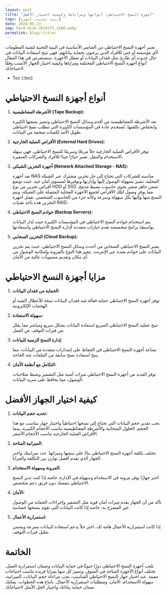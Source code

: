 ```yaml
---
layout: post
title: "أجهزة النسخ الاحتياطي: أنواعها ومزاياها وكيفية اختيار الأفضل"
tags: [بنية تحتية, أجهزة]
date: 2024-05-23
img: hard-disk-2634175_1280.webp
permalink: blog/:title/
---
```


تعتبر أجهزة النسخ الاحتياطي من العناصر الأساسية في البنية التحتية لتقنية المعلومات لأي مؤسسة أو حتى للأفراد الذين يرغبون بحماية بياناتهم. فهي تتيح استعادة البيانات في حال حدوث أي طارئ مثل فقدان البيانات أو تعطل الأجهزة. سنستعرض في هذا المقال أنواع أجهزة النسخ الاحتياطي المختلفة ومزاياها وكيفية اختيار الجهاز الأنسب وفقًا لاحتياجاتك.

* Toc
{:toc}

# أنواع أجهزة النسخ الاحتياطي

1. **الأشرطة المغناطيسية (Tape Backup):**

   تعد الأشرطة المغناطيسية من أقدم وسائل النسخ الاحتياطي وتتميز بسعتها الكبيرة وانخفاض تكلفتها. تُستخدم عادة في المؤسسات الكبيرة التي تتطلب نسخ احتياطي طويل الأمد لكميات ضخمة من البيانات.

2. **الأقراص الصلبة الخارجية (External Hard Drives):**

   توفر الأقراص الصلبة الخارجية حلاً مريحًا وسريعًا للنسخ الاحتياطي، فهي سهلة الاستخدام والتنقل. تعتبر خيارًا جيدًا للأفراد والشركات الصغيرة.

3. **أجهزة التخزين الشبكي (Network Attached Storage - NAS):**

   تعد أجهزة NAS مناسبة للشركات التي تحتاج إلى حل تخزين مشترك عبر الشبكة المحلية. تتميز بسهولة الوصول إليها وإدارتها وتوفيرها لمستوى أمان جيد. حيث توضع أقراص تخزين من نوع HDD أو SSD ضمن جاهز صغير يحوي حاسوب بسيط مدمج، مما يوفر وصول لتلك الأقراص لجميع الأجهزة المحلية المتصلة على الشبكة، ويتم النسخ منها وإليها بكل سهولة وسرعة وكأنه جزء من الحاسوب الشخصي. تعمل أجهزة التخزين هذه بأحد تقنيات RAID. 

4. **خوادم النسخ الاحتياطي (Backup Servers):**

   يتم استخدام خوادم النسخ الاحتياطي في المؤسسات الكبيرة حيث تُدار البيانات بواسطة برامج متخصصة تقدم خيارات متعددة لإدارة النسخ الاحتياطي واستعادتها.

5. **التخزين السحابي (Cloud Backup):**

   يعتبر النسخ الاحتياطي السحابي من أحدث وسائل النسخ الاحتياطي، حيث يتم تخزين البيانات على خوادم بعيدة عبر الإنترنت. يتميز هذا النوع بالمرونة وإمكانية الوصول من أي مكان وتقديم مستويات عالية من الأمان.

# مزايا أجهزة النسخ الاحتياطي

1. **الحماية من فقدان البيانات:**

   توفر أجهزة النسخ الاحتياطي حماية فعالة ضد فقدان البيانات نتيجة للأعطال الفنية أو الهجمات الإلكترونية.

2. **سهولة الاستعادة:**

   تتيح عملية النسخ الاحتياطي السريع استعادة البيانات بشكل سريع ومباشر مما يقلل من فترات التوقف عن العمل.

3. **إدارة النسخ الزمنية للبيانات:**

   تساعد أجهزة النسخ الاحتياطي في الحفاظ على إصدارات متعددة من البيانات، مما يتيح استعادة نسخ سابقة من الملفات عند الحاجة.

4. **التكامل مع أنظمة الأمان:**

   توفر العديد من أجهزة النسخ الاحتياطي ميزات أمنية مثل التشفير وضبط صلاحيات الوصول، مما يحافظ على سرية البيانات.

# كيفية اختيار الجهاز الأفضل

1. **تحديد حجم البيانات:**

   يجب تقدير حجم البيانات التي تحتاج إلى نسخها احتياطياً واختيار جهاز يتناسب مع هذا الحجم. الحلول السحابية والأشرطة المغناطيسية تناسب الأحجام الكبيرة، بينما الأقراص الصلبة الخارجية تناسب الأحجام الأصغر.

2. **الميزانية المتاحة:**

   تختلف تكلفة أجهزة النسخ الاحتياطي بناءً على سعتها وميزاتها. حدد ميزانيتك واختر الجهاز الذي يقدم أفضل توازن بين التكلفة والمزايا.

3. **المرونة وسهولة الاستخدام:**

   اختر جهازًا يوفر مرونة في الاستخدام وسهولة في الإدارة، خاصة إذا كنت تدير النسخ الاحتياطي بنفسك دون فريق دعم متخصص.

4. **الأمان:**

   تأكد من أن الجهاز يقدم ميزات أمان قوية مثل التشفير وإجراءات الحماية من الوصول غير المصرح به، خاصة إذا كانت البيانات التي تقوم بنسخها حساسة.

5. **استمرارية الأعمال:**

   إذا كانت استمرارية الأعمال هامة لك، اختر حلاً يدعم استعادة البيانات بسرعة ويضمن تقليل فترات التوقف.

# الخاتمة

تلعب أجهزة النسخ الاحتياطي دورًا حيويًا في حماية البيانات وضمان استمرارية العمل. تختلف أنواع الأجهزة المتاحة في السوق، وتتميز كل منها بمزايا فريدة تناسب احتياجات معينة. عند اختيار جهاز النسخ الاحتياطي المناسب، يجب مراعاة حجم البيانات، الميزانية، سهولة الاستخدام، الأمان، ومتطلبات استمرارية الأعمال. باتباع هذه الخطوات، يمكنك ضمان حماية بياناتك واختيار الحل الأمثل لاحتياجاتك.

